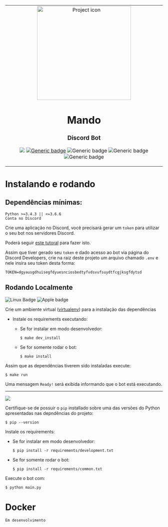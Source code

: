 <table align="center"><tr><td align="center" width="9999">

<img src="https://cnet1.cbsistatic.com/img/7M_ubOowKkJI8kGjiSPg32XDVOY=/1092x0/2019/11/11/c976fe6d-ed33-469a-8e64-b79794fcae45/mandalorian-disney-02.jpg" align="center" width="300" alt="Project icon">

# Mando

### Discord Bot

![](https://badgen.net/badge/icon/discord?icon=discord&label)
[![Generic badge](https://img.shields.io/badge/docs-github_wiki-blue.svg)](https://github.com/brunolcarli/Mando/wiki)
![Generic badge](https://img.shields.io/badge/version-0.0.1-green.svg)
![Generic badge](https://img.shields.io/badge/docs_lang-PT_BR-darkgreen.svg)
![Generic badge](https://img.shields.io/badge/code_lang-English-darkgreen.svg)


</td></tr></table>

# Instalando e rodando

## Dependências mínimas:

```
Python >=3.4.3 || <=3.6.6
Conta no Discord
```

Crie uma aplicação no Discord, você precisará gerar um `token` para utilizar o seu bot nos servidores Discord.

Poderá seguir [este tutoral](https://medium.com/@moomooptas/how-to-make-a-simple-discord-bot-in-python-40ed991468b4) para fazer isto.

Assim que tiver gerado seu `token` e dado acesso ao bot via página do Discord Developers, crie na raiz deste projeto um arquivo chamado `.env` e nele insira seu token desta forma:


```
TOKEN=dgyausgdhuisegfdyuesnciosbedtyfvdsvufsuydtfcgjksgfdytsd
```


## Rodando Localmente

![Linux Badge](https://img.shields.io/badge/OS-Linux-black.svg)
![Apple badge](https://badgen.net/badge/OS/OSX/:color?icon=apple)

Crie um ambiente virtual ([virtualenv](https://docs.python-guide.org/dev/virtualenvs/)) para a instalação das dependências


- Instale os requirements executando:

    + Se for instalar em modo desenvolvedor:
        ```
        $ make dev_install
        ```

    + Se for somente rodar o bot:
        ```
        $ make install
        ```

Assim que as dependências tiverem sido instaladas execute:

```
$ make run
```

Uma mensagem `Ready!` será exibida informando que o bot está executando.

<hr />

<img src="https://badgen.net/badge/OS/Windows/:color?icon=windows">

Certifique-se de possuir o `pip` installado sobre uma das versões do Python apresentadas nas depndências do projeto:

```
$ pip --version
```

Instale os requirements:

- Se for instalar em modo desenvolvedor:

    ```
    $ pip install -r requirements/development.txt
    ```

- Se for somente rodar o bot:
    ```
    $ pip install -r requirements/common.txt
    ```

Execute o bot com:

```
$ python main.py
```

# Docker

`Em desenvolvimento`
